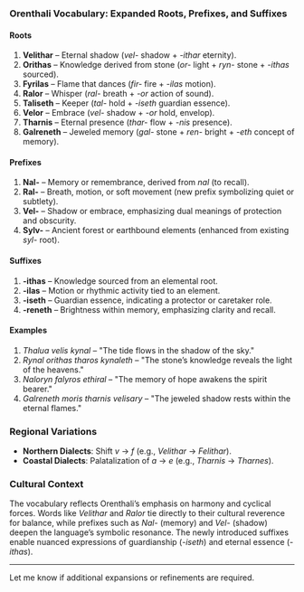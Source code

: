 
### Orenthali Vocabulary: Expanded Roots, Prefixes, and Suffixes

#### **Roots**
1. **Velithar** – Eternal shadow (*vel-* shadow + *-ithar* eternity).
2. **Orithas** – Knowledge derived from stone (*or-* light + *ryn-* stone + *-ithas* sourced).
3. **Fyrilas** – Flame that dances (*fir-* fire + *-ilas* motion).
4. **Ralor** – Whisper (*ral-* breath + *-or* action of sound).
5. **Taliseth** – Keeper (*tal-* hold + *-iseth* guardian essence).
6. **Velor** – Embrace (*vel-* shadow + *-or* hold, envelop).
7. **Tharnis** – Eternal presence (*thar-* flow + *-nis* presence).
8. **Galreneth** – Jeweled memory (*gal-* stone + *ren-* bright + *-eth* concept of memory).

#### **Prefixes**
1. **Nal-** – Memory or remembrance, derived from *nal* (to recall).
2. **Ral-** – Breath, motion, or soft movement (new prefix symbolizing quiet or subtlety).
3. **Vel-** – Shadow or embrace, emphasizing dual meanings of protection and obscurity.
4. **Sylv-** – Ancient forest or earthbound elements (enhanced from existing *syl-* root).

#### **Suffixes**
1. **-ithas** – Knowledge sourced from an elemental root.
2. **-ilas** – Motion or rhythmic activity tied to an element.
3. **-iseth** – Guardian essence, indicating a protector or caretaker role.
4. **-reneth** – Brightness within memory, emphasizing clarity and recall.

#### **Examples**
1. *Thalua velis kynal* – "The tide flows in the shadow of the sky."
2. *Rynal orithas tharos kynaleth* – "The stone’s knowledge reveals the light of the heavens."
3. *Naloryn falyros ethiral* – "The memory of hope awakens the spirit bearer."
4. *Galreneth moris tharnis velisary* – "The jeweled shadow rests within the eternal flames."

### **Regional Variations**
- **Northern Dialects**: Shift *v* → *f* (e.g., *Velithar* → *Felithar*).
- **Coastal Dialects**: Palatalization of *a* → *e* (e.g., *Tharnis* → *Tharnes*).

### **Cultural Context**
The vocabulary reflects Orenthali’s emphasis on harmony and cyclical forces. Words like *Velithar* and *Ralor* tie directly to their cultural reverence for balance, while prefixes such as *Nal-* (memory) and *Vel-* (shadow) deepen the language’s symbolic resonance. The newly introduced suffixes enable nuanced expressions of guardianship (*-iseth*) and eternal essence (*-ithas*).

---

Let me know if additional expansions or refinements are required.
